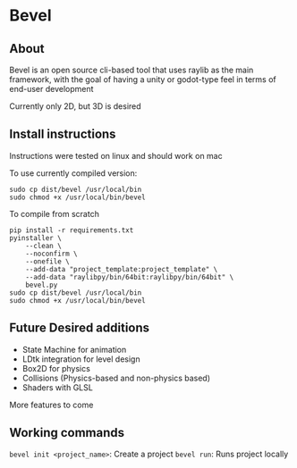 # Bevel

## About
Bevel is an open source cli-based tool that uses raylib as the main framework, with the goal of having a unity or godot-type feel in terms of end-user development

Currently only 2D, but 3D is desired

## Install instructions

Instructions were tested on linux and should work on mac

To use currently compiled version:
```
sudo cp dist/bevel /usr/local/bin
sudo chmod +x /usr/local/bin/bevel
```

To compile from scratch
```
pip install -r requirements.txt
pyinstaller \
    --clean \
    --noconfirm \
    --onefile \
    --add-data "project_template:project_template" \
    --add-data "raylibpy/bin/64bit:raylibpy/bin/64bit" \
    bevel.py
sudo cp dist/bevel /usr/local/bin
sudo chmod +x /usr/local/bin/bevel
```

## Future Desired additions

- State Machine for animation
- LDtk integration for level design
- Box2D for physics
- Collisions (Physics-based and non-physics based)
- Shaders with GLSL

More features to come

## Working commands

`bevel init <project_name>`: Create a project
`bevel run`: Runs project locally